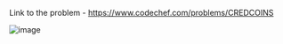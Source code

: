 Link to the problem - https://www.codechef.com/problems/CREDCOINS


![image](https://user-images.githubusercontent.com/57552973/231535870-72e5a14b-8828-4224-a41f-8cc278ae318e.png)
